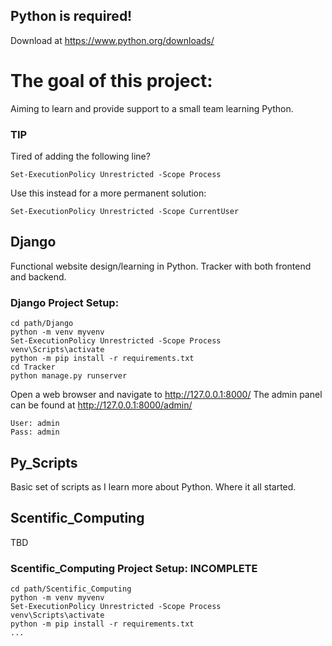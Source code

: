 ## Python is required! 
Download at https://www.python.org/downloads/

# The goal of this project:
Aiming to learn and provide support to a small team learning Python.

### TIP
Tired of adding the following line?
```
Set-ExecutionPolicy Unrestricted -Scope Process
```
Use this instead for a more permanent solution:
```
Set-ExecutionPolicy Unrestricted -Scope CurrentUser
```

## Django
Functional website design/learning in Python. Tracker with both frontend and backend.

### Django Project Setup:
```
cd path/Django
python -m venv myvenv
Set-ExecutionPolicy Unrestricted -Scope Process
venv\Scripts\activate
python -m pip install -r requirements.txt
cd Tracker
python manage.py runserver
```
Open a web browser and navigate to http://127.0.0.1:8000/ The admin panel can be found at http://127.0.0.1:8000/admin/
```
User: admin
Pass: admin
```

## Py_Scripts
Basic set of scripts as I learn more about Python. Where it all started.

## Scentific_Computing
TBD

### Scentific_Computing Project Setup: **INCOMPLETE**
```
cd path/Scentific_Computing
python -m venv myvenv
Set-ExecutionPolicy Unrestricted -Scope Process
venv\Scripts\activate
python -m pip install -r requirements.txt
...
```